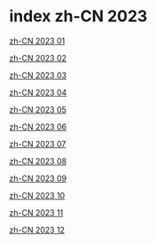# index zh-CN 2023

<a href="./01">zh-CN 2023 01</a>

<a href="./02">zh-CN 2023 02</a>

<a href="./03">zh-CN 2023 03</a>

<a href="./04">zh-CN 2023 04</a>

<a href="./05">zh-CN 2023 05</a>

<a href="./06">zh-CN 2023 06</a>

<a href="./07">zh-CN 2023 07</a>

<a href="./08">zh-CN 2023 08</a>

<a href="./09">zh-CN 2023 09</a>

<a href="./10">zh-CN 2023 10</a>

<a href="./11">zh-CN 2023 11</a>

<a href="./12">zh-CN 2023 12</a>
